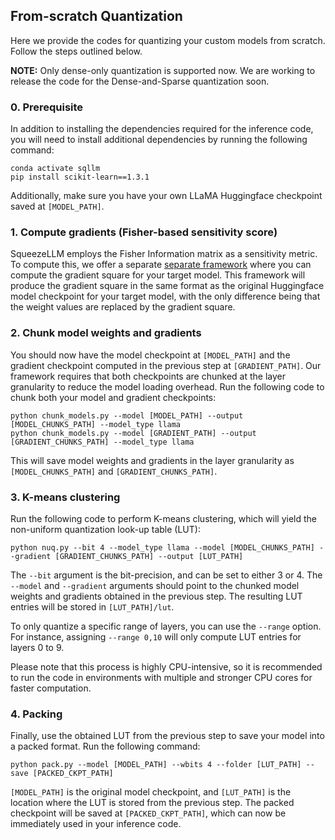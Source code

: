 ## From-scratch Quantization

Here we provide the codes for quantizing your custom models from scratch. Follow the steps outlined below.

**NOTE:** Only dense-only quantization is supported now. We are working to release the code for the Dense-and-Sparse quantization soon.

### 0. Prerequisite

In addition to installing the dependencies required for the inference code, you will need to install additional dependencies by running the following command:
```
conda activate sqllm
pip install scikit-learn==1.3.1
```
Additionally, make sure you have your own LLaMA Huggingface checkpoint saved at `[MODEL_PATH]`.


### 1. Compute gradients (Fisher-based sensitivity score)
SqueezeLLM employs the Fisher Information matrix as a sensitivity metric.
To compute this, we offer a separate [separate framework](https://github.com/kssteven418/SqueezeLLM-gradients) where you can compute the gradient square for your target model. 
This framework will produce the gradient square in the same format as the original Huggingface model checkpoint for your target model, with the only difference being that the weight values are replaced by the gradient square.

### 2. Chunk model weights and gradients
You should now have the model checkpoint at `[MODEL_PATH]` and the gradient checkpoint computed in the previous step at `[GRADIENT_PATH]`. 
Our framework requires that both checkpoints are chunked at the layer granularity to reduce the model loading overhead. 
Run the following code to chunk both your model and gradient checkpoints:
```
python chunk_models.py --model [MODEL_PATH] --output [MODEL_CHUNKS_PATH] --model_type llama
python chunk_models.py --model [GRADIENT_PATH] --output [GRADIENT_CHUNKS_PATH] --model_type llama
```

This will save model weights and gradients in the layer granularity as `[MODEL_CHUNKS_PATH]` and `[GRADIENT_CHUNKS_PATH]`.

### 3. K-means clustering
Run the following code to perform K-means clustering, which will yield the non-uniform quantization look-up table (LUT):
```
python nuq.py --bit 4 --model_type llama --model [MODEL_CHUNKS_PATH] --gradient [GRADIENT_CHUNKS_PATH] --output [LUT_PATH]
```
The `--bit` argument is the bit-precision, and can be set to either 3 or 4. 
The `--model` and `--gradient` arguments should point to the chunked model weights and gradients obtained in the previous step. 
The resulting LUT entries will be stored in `[LUT_PATH]/lut`.

To only quantize a specific range of layers, you can use the `--range` option. For instance, assigning `--range 0,10` will only compute LUT entries for layers 0 to 9.

Please note that this process is highly CPU-intensive, so it is recommended to run the code in environments with multiple and stronger CPU cores for faster computation.

### 4. Packing
Finally, use the obtained LUT from the previous step to save your model into a packed format. Run the following command:
```
python pack.py --model [MODEL_PATH] --wbits 4 --folder [LUT_PATH] --save [PACKED_CKPT_PATH]
```
`[MODEL_PATH]` is the original model checkpoint, and `[LUT_PATH]` is the location where the LUT is stored from the previous step. 
The packed checkpoint will be saved at `[PACKED_CKPT_PATH]`, which can now be immediately used in your inference code.

